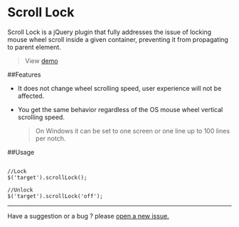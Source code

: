 Scroll Lock 
=================

Scroll Lock is a jQuery plugin that fully addresses the issue of locking mouse wheel scroll inside a given container, preventing it from propagating to parent element.

> View [demo](http://mohammadyounes.github.io/jquery-scrollLock/example/)

##Features

* It does not change wheel scrolling speed, user experience will not be affected. 
* You get the same behavior regardless of the OS mouse wheel vertical scrolling speed.

  > On Windows it can be set to one screen or one line up to 100 lines per notch.


##Usage

```

//Lock
$('target').scrollLock();

//Unlock
$('target').scrollLock('off');

```




------

Have a suggestion or a bug ? please [open a new issue.](https://github.com/MohammadYounes/jquery-scrollLock/issues?state=open)
